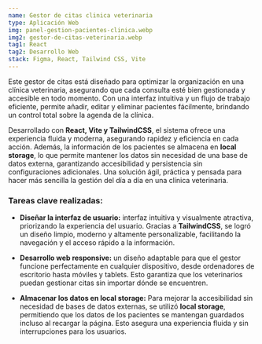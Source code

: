 ```yaml
---
name: Gestor de citas clinica veterinaria
type: Aplicación Web
img: panel-gestion-pacientes-clinica.webp
img2: gestor-de-citas-veterinaria.webp
tag1: React
tag2: Desarrollo Web
stack: Figma, React, Tailwind CSS, Vite
---
```

Este gestor de citas está diseñado para optimizar la organización en una clínica veterinaria, asegurando que cada consulta esté bien gestionada y accesible en todo momento. Con una interfaz intuitiva y un flujo de trabajo eficiente, permite añadir, editar y eliminar pacientes fácilmente, brindando un control total sobre la agenda de la clínica.

Desarrollado con **React, Vite y TailwindCSS**, el sistema ofrece una experiencia fluida y moderna, asegurando rapidez y eficiencia en cada acción. Además, la información de los pacientes se almacena en **local storage**, lo que permite mantener los datos sin necesidad de una base de datos externa, garantizando accesibilidad y persistencia sin configuraciones adicionales. Una solución ágil, práctica y pensada para hacer más sencilla la gestión del día a día en una clínica veterinaria.

### Tareas clave realizadas:
- **Diseñar la interfaz de usuario:** interfaz intuitiva y visualmente atractiva, priorizando la experiencia del usuario. Gracias a **TailwindCSS**, se logró un diseño limpio, moderno y altamente personalizable, facilitando la navegación y el acceso rápido a la información.

- **Desarrollo web responsive:** un diseño adaptable para que el gestor funcione perfectamente en cualquier dispositivo, desde ordenadores de escritorio hasta móviles y tablets. Esto garantiza que los veterinarios puedan gestionar citas sin importar dónde se encuentren.

- **Almacenar los datos en local storage:** Para mejorar la accesibilidad sin necesidad de bases de datos externas, se utilizó **local storage**, permitiendo que los datos de los pacientes se mantengan guardados incluso al recargar la página. Esto asegura una experiencia fluida y sin interrupciones para los usuarios.
